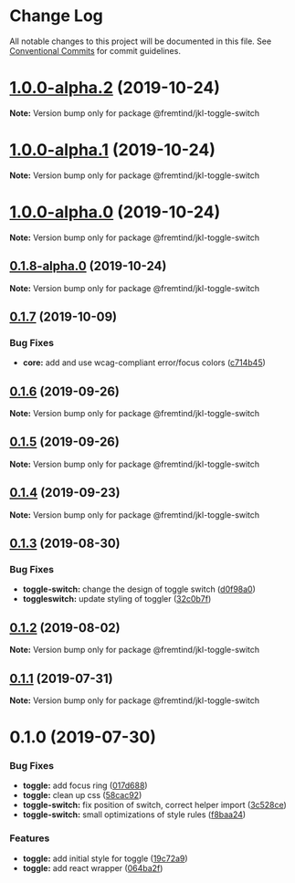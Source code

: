 # Change Log

All notable changes to this project will be documented in this file.
See [Conventional Commits](https://conventionalcommits.org) for commit guidelines.

# [1.0.0-alpha.2](https://github.com/fremtind/jokul/compare/@fremtind/jkl-toggle-switch@1.0.0-alpha.1...@fremtind/jkl-toggle-switch@1.0.0-alpha.2) (2019-10-24)

**Note:** Version bump only for package @fremtind/jkl-toggle-switch





# [1.0.0-alpha.1](https://github.com/fremtind/jokul/compare/@fremtind/jkl-toggle-switch@1.0.0-alpha.0...@fremtind/jkl-toggle-switch@1.0.0-alpha.1) (2019-10-24)

**Note:** Version bump only for package @fremtind/jkl-toggle-switch





# [1.0.0-alpha.0](https://github.com/fremtind/jokul/compare/@fremtind/jkl-toggle-switch@0.1.8-alpha.0...@fremtind/jkl-toggle-switch@1.0.0-alpha.0) (2019-10-24)

**Note:** Version bump only for package @fremtind/jkl-toggle-switch





## [0.1.8-alpha.0](https://github.com/fremtind/jokul/compare/@fremtind/jkl-toggle-switch@0.1.7...@fremtind/jkl-toggle-switch@0.1.8-alpha.0) (2019-10-24)

**Note:** Version bump only for package @fremtind/jkl-toggle-switch





## [0.1.7](https://github.com/fremtind/jokul/compare/@fremtind/jkl-toggle-switch@0.1.6...@fremtind/jkl-toggle-switch@0.1.7) (2019-10-09)


### Bug Fixes

* **core:** add and use wcag-compliant error/focus colors ([c714b45](https://github.com/fremtind/jokul/commit/c714b45))





## [0.1.6](https://github.com/fremtind/jokul/compare/@fremtind/jkl-toggle-switch@0.1.5...@fremtind/jkl-toggle-switch@0.1.6) (2019-09-26)

**Note:** Version bump only for package @fremtind/jkl-toggle-switch





## [0.1.5](https://github.com/fremtind/jokul/compare/@fremtind/jkl-toggle-switch@0.1.4...@fremtind/jkl-toggle-switch@0.1.5) (2019-09-26)

**Note:** Version bump only for package @fremtind/jkl-toggle-switch





## [0.1.4](https://github.com/fremtind/jokul/compare/@fremtind/jkl-toggle-switch@0.1.3...@fremtind/jkl-toggle-switch@0.1.4) (2019-09-23)

**Note:** Version bump only for package @fremtind/jkl-toggle-switch





## [0.1.3](https://github.com/fremtind/jokul/compare/@fremtind/jkl-toggle-switch@0.1.2...@fremtind/jkl-toggle-switch@0.1.3) (2019-08-30)


### Bug Fixes

* **toggle-switch:** change the design of toggle switch ([d0f98a0](https://github.com/fremtind/jokul/commit/d0f98a0))
* **toggleswitch:** update styling of toggler ([32c0b7f](https://github.com/fremtind/jokul/commit/32c0b7f))





## [0.1.2](https://github.com/fremtind/jokul/compare/@fremtind/jkl-toggle-switch@0.1.1...@fremtind/jkl-toggle-switch@0.1.2) (2019-08-02)

**Note:** Version bump only for package @fremtind/jkl-toggle-switch





## [0.1.1](https://github.com/fremtind/jokul/compare/@fremtind/jkl-toggle-switch@0.1.0...@fremtind/jkl-toggle-switch@0.1.1) (2019-07-31)

**Note:** Version bump only for package @fremtind/jkl-toggle-switch





# 0.1.0 (2019-07-30)


### Bug Fixes

* **toggle:** add focus ring ([017d688](https://github.com/fremtind/jokul/commit/017d688))
* **toggle:** clean up css ([58cac92](https://github.com/fremtind/jokul/commit/58cac92))
* **toggle-switch:** fix position of switch, correct helper import ([3c528ce](https://github.com/fremtind/jokul/commit/3c528ce))
* **toggle-switch:** small optimizations of style rules ([f8baa24](https://github.com/fremtind/jokul/commit/f8baa24))


### Features

* **toggle:** add initial style for toggle ([19c72a9](https://github.com/fremtind/jokul/commit/19c72a9))
* **toggle:** add react wrapper ([064ba2f](https://github.com/fremtind/jokul/commit/064ba2f))
